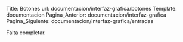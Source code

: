 Title: Botones
url: documentacion/interfaz-grafica/botones
Template: documentacion
Pagina_Anterior: documentacion/interfaz-grafica
Pagina_Siguiente: documentacion/interfaz-grafica/entradas

Falta completar.
